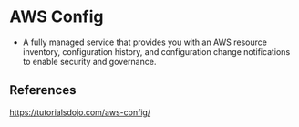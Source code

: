 # AWS Config

- A fully managed service that provides you with an AWS resource inventory, configuration history, and configuration change notifications to enable security and governance.
## References

https://tutorialsdojo.com/aws-config/